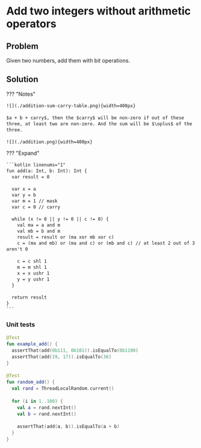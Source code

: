 # Add two integers without arithmetic operators

## Problem

Given two numbers, add them with bit operations.

## Solution

??? "Notes"

    ![](./addition-sum-carry-table.png){width=400px}

    $a + b + carry$, then the $carry$ will be non-zero if out of these three, at least two are non-zero. And the sum will be $\oplus$ of the three.

    ![](./addition.png){width=400px}

??? "Expand"

    ```kotlin linenums="1"
    fun add(a: Int, b: Int): Int {
      var result = 0

      var x = a
      var y = b
      var m = 1 // mask
      var c = 0 // carry

      while (x != 0 || y != 0 || c != 0) {
        val ma = a and m
        val mb = b and m
        result = result or (ma xor mb xor c)
        c = (ma and mb) or (ma and c) or (mb and c) // at least 2 out of 3 aren't 0

        c = c shl 1
        m = m shl 1
        x = x ushr 1
        y = y ushr 1
      }

      return result
    }
    ```

### Unit tests

```kotlin linenums="1"
@Test
fun example_add() {
  assertThat(add(0b111, 0b101)).isEqualTo(0b1100)
  assertThat(add(19, 17)).isEqualTo(36)
}

@Test
fun random_add() {
  val rand = ThreadLocalRandom.current()

  for (i in 1..100) {
    val a = rand.nextInt()
    val b = rand.nextInt()

    assertThat(add(a, b)).isEqualTo(a + b)
  }
}
```
